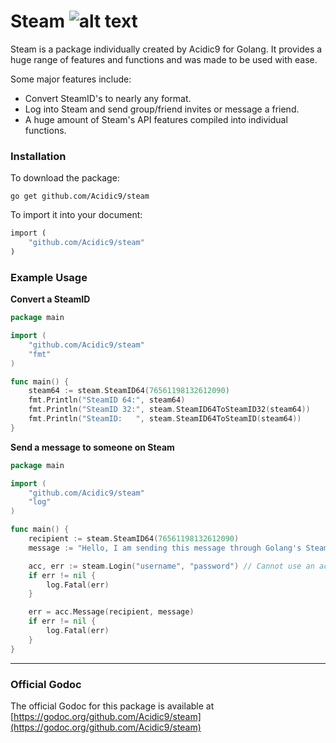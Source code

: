 # Steam ![alt text](http://i.picresize.com/images/2016/08/23/ROrL1.png "Steam")

Steam is a package individually created by Acidic9 for Golang. It provides a huge range of features and functions and was made to be used with ease.

Some major features include:
  * Convert SteamID's to nearly any format.
  * Log into Steam and send group/friend invites or message a friend.
  * A huge amount of Steam's API features compiled into individual functions.

### Installation

To download the package:
```ssh
go get github.com/Acidic9/steam
```

To import it into your document:
```php
import (
	"github.com/Acidic9/steam"
)
```

### Example Usage

__Convert a SteamID__
```go
package main

import (
	"github.com/Acidic9/steam"
	"fmt"
)

func main() {
	steam64 := steam.SteamID64(76561198132612090)
	fmt.Println("SteamID 64:", steam64)
	fmt.Println("SteamID 32:", steam.SteamID64ToSteamID32(steam64))
	fmt.Println("SteamID:   ", steam.SteamID64ToSteamID(steam64))
}
```

__Send a message to someone on Steam__
```go
package main

import (
	"github.com/Acidic9/steam"
	"log"
)

func main() {
	recipient := steam.SteamID64(76561198132612090)
	message := "Hello, I am sending this message through Golang's Steam package."

	acc, err := steam.Login("username", "password") // Cannot use an account with Steam Guard
	if err != nil {
		log.Fatal(err)
	}

	err = acc.Message(recipient, message)
	if err != nil {
		log.Fatal(err)
	}
}
```

---

### Official Godoc
The official Godoc for this package is available at [https://godoc.org/github.com/Acidic9/steam](https://godoc.org/github.com/Acidic9/steam)
